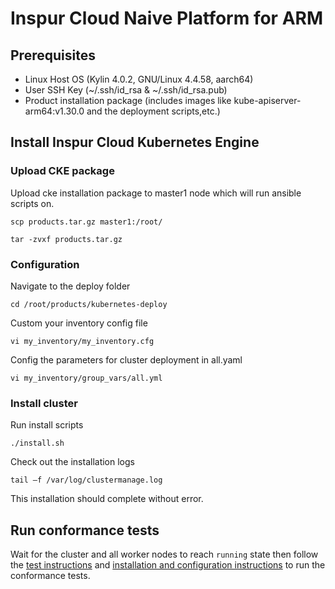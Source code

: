 # Inspur Cloud Naive Platform for ARM

## Prerequisites

- Linux Host OS (Kylin 4.0.2, GNU/Linux 4.4.58, aarch64)
- User SSH Key (~/.ssh/id_rsa & ~/.ssh/id_rsa.pub)
- Product installation package (includes images like kube-apiserver-arm64:v1.30.0 and the deployment scripts,etc.)

## Install Inspur Cloud Kubernetes Engine

### Upload CKE package 

Upload cke installation package to master1 node  which will run ansible scripts on.

```shell
scp products.tar.gz master1:/root/

tar -zvxf products.tar.gz
```

### Configuration

Navigate to the deploy folder

```shell
cd /root/products/kubernetes-deploy
```
Custom your inventory config file

```shell
vi my_inventory/my_inventory.cfg
```

Config the parameters for cluster deployment in all.yaml

```shell
vi my_inventory/group_vars/all.yml
```

### Install cluster

Run install scripts

```shell
./install.sh
```

Check out the installation logs

```shell
tail –f /var/log/clustermanage.log
```
This installation should complete without error.

## Run conformance tests

Wait for the cluster and all worker nodes to reach `running` state then follow the
[test instructions](https://github.com/cncf/k8s-conformance/blob/master/instructions.md#running) and [installation and configuration instructions](https://github.com/cncf/k8s-conformance/blob/master/faq.md#can-i-provide-a-link-to-the-installation-directions)
to run the conformance tests.

